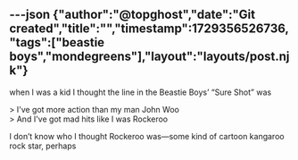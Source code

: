 ---json
{"author":"@topghost","date":"Git created","title":"","timestamp":1729356526736,"tags":["beastie boys","mondegreens"],"layout":"layouts/post.njk"}
---
when I was a kid I thought the line in the Beastie Boys&#x2019; &#x201C;Sure Shot&#x201D; was

&#x3E; I&#x27;ve got more action than my man John Woo  
&#x3E; And I&#x27;ve got mad hits like I was Rockeroo 

I don&#x2019;t know who I thought Rockeroo was&#x2014;some kind of cartoon kangaroo rock star, perhaps 

